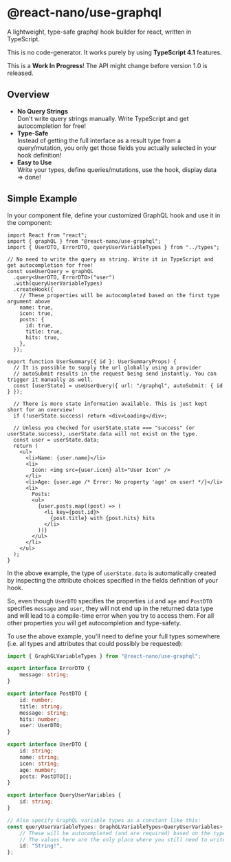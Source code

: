 # @react-nano/use-graphql

A lightweight, type-safe graphql hook builder for react, written in TypeScript.

This is no code-generator. It works purely by using **TypeScript 4.1** features.

This is a **Work In Progress**! The API might change before version 1.0 is released.

## Overview

- **No Query Strings**\
  Don't write query strings manually. Write TypeScript and get autocompletion for free!
- **Type-Safe**\
  Instead of getting the full interface as a result type from a query/mutation, you only get those fields you actually selected in your hook definition!
- **Easy to Use**\
  Write your types, define queries/mutations, use the hook, display data => done!

## Simple Example

In your component file, define your customized GraphQL hook and use it in the component:

```tsx
import React from "react";
import { graphQL } from "@react-nano/use-graphql";
import { UserDTO, ErrorDTO, queryUserVariableTypes } from "../types";

// No need to write the query as string. Write it in TypeScript and get autocompletion for free!
const useUserQuery = graphQL
  .query<UserDTO, ErrorDTO>("user")
  .with(queryUserVariableTypes)
  .createHook({
    // These properties will be autocompleted based on the first type argument above
    name: true,
    icon: true,
    posts: {
      id: true,
      title: true,
      hits: true,
    },
  });

export function UserSummary({ id }: UserSummaryProps) {
  // It is possible to supply the url globally using a provider
  // autoSubmit results in the request being send instantly. You can trigger it manually as well.
  const [userState] = useUserQuery({ url: "/graphql", autoSubmit: { id } });

  // There is more state information available. This is just kept short for an overview!
  if (!userState.success) return <div>Loading</div>;

  // Unless you checked for userState.state === "success" (or userState.success), userState.data will not exist on the type.
  const user = userState.data;
  return (
    <ul>
      <li>Name: {user.name}</li>
      <li>
        Icon: <img src={user.icon} alt="User Icon" />
      </li>
      <li>Age: {user.age /* Error: No property 'age' on user! */}</li>
      <li>
        Posts:
        <ul>
          {user.posts.map((post) => (
            <li key={post.id}>
              {post.title} with {post.hits} hits
            </li>
          ))}
        </ul>
      </li>
    </ul>
  );
}
```

In the above example, the type of `userState.data` is automatically created by inspecting the attribute choices specified in the fields definition of your hook.

So, even though `UserDTO` specifies the properties `id` and `age` and `PostDTO` specifies `message` and `user`, they will not end up in the returned data type and will lead to a compile-time error when you try to access them. For all other properties you will get autocompletion and type-safety.

To use the above example, you'll need to define your full types somewhere (i.e. all types and attributes that could possibly be requested):

```TypeScript
import { GraphGLVariableTypes } from "@react-nano/use-graphql";

export interface ErrorDTO {
    message: string;
}

export interface PostDTO {
    id: number;
    title: string;
    message: string;
    hits: number;
    user: UserDTO;
}

export interface UserDTO {
    id: string;
    name: string;
    icon: string;
    age: number;
    posts: PostDTO[];
}

export interface QueryUserVariables {
    id: string;
}

// Also specify GraphQL variable types as a constant like this:
const queryUserVariableTypes: GraphGLVariableTypes<QueryUserVariables> = {
    // These will be autocompleted (and are required) based on the type argument above
    // The values here are the only place where you still need to write GraphQL types.
    id: "String!",
};

```

